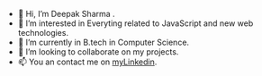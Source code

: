 - 👋 Hi, I’m Deepak Sharma .
- 👀 I’m interested in Everyting related to JavaScript and new web technologies.
- 🌱 I’m currently in B.tech in Computer Science.
- 💞️ I’m looking to collaborate on my projects.
- 📫 You an contact me on [myLinkedin](https://www.linkedin.com/in/deepak-sharma-725a56220/).

<!---
Deepak22448/Deepak22448 is a ✨ special ✨ repository because its `README.md` (this file) appears on your GitHub profile.
You can click the Preview link to take a look at your changes.
--->
